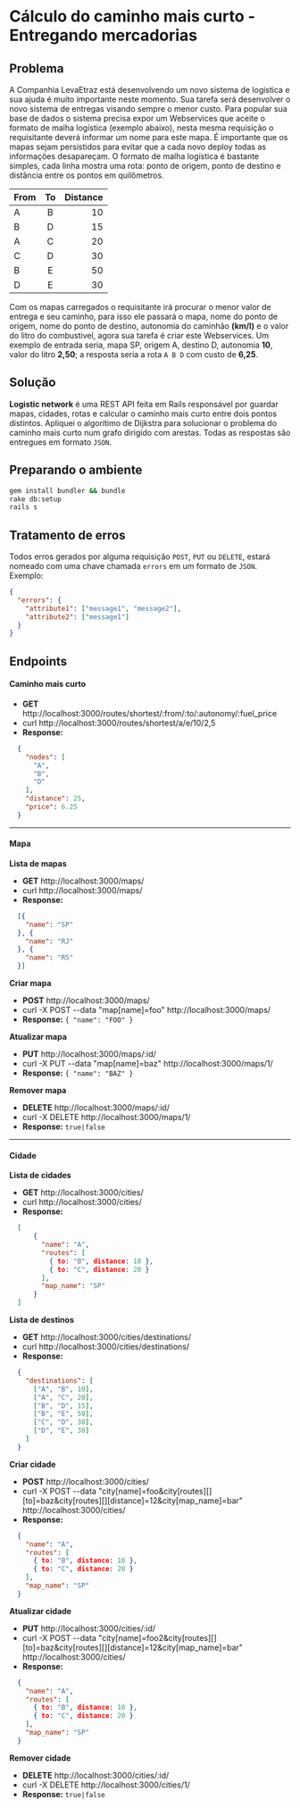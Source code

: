 # Cálculo do caminho mais curto - Entregando mercadorias

## Problema

A Companhia LevaEtraz está desenvolvendo um novo sistema de logistica e sua ajuda é muito importante neste momento. Sua tarefa será desenvolver o novo sistema de entregas visando sempre o menor custo. Para popular sua base de dados o sistema precisa expor um Webservices que aceite o formato de malha logística (exemplo abaixo), nesta mesma requisição o requisitante deverá informar um nome para este mapa. É importante que os mapas sejam persistidos para evitar que a cada novo deploy todas as informações desapareçam. O formato de malha logística é bastante simples, cada linha mostra uma rota: ponto de origem, ponto de destino e distância entre os pontos em quilômetros.

| From          | To            | Distance   |
| ------------- |:-------------:| ----------:|
| A             | B             | 10         |
| B             | D             | 15         |
| A             | C             | 20         |
| C             | D             | 30         |
| B             | E             | 50         |
| D             | E             | 30         |

Com os mapas carregados o requisitante irá procurar o menor valor de entrega e seu caminho, para isso ele passará o mapa, nome do ponto de origem, nome do ponto de destino, autonomia do caminhão **(km/l)** e o valor do litro do combustivel, agora sua tarefa é criar este Webservices. Um exemplo de entrada seria, mapa SP, origem A, destino D, autonomia **10**, valor do litro **2,50**; a resposta seria a rota `A B D` com custo de **6,25**.

## Solução

**Logistic network** é uma REST API feita em Rails responsável por guardar mapas, cidades, rotas e calcular o caminho mais curto entre dois pontos distintos.
Apliquei o algorítimo de Dijkstra para solucionar o problema do caminho mais curto num grafo dirigido com arestas.
Todas as respostas são entregues em formato `JSON`.

## Preparando o ambiente

````bash
gem install bundler && bundle
rake db:setup
rails s
````

## Tratamento de erros

Todos erros gerados por alguma requisição `POST`, `PUT` ou `DELETE`, estará nomeado com uma chave chamada `errors` em um formato de `JSON`. Exemplo:

```json
{
  "errors": { 
    "attribute1": ["message1", "message2"],
    "attribute2": ["message1"]
  }
}
```

## Endpoints

#### Caminho mais curto

  - **GET** http://localhost:3000/routes/shortest/:from/:to/:autonomy/:fuel_price  
  - curl http://localhost:3000/routes/shortest/a/e/10/2,5
  - **Response:**
  
  ```json
    {
      "nodes": [
        "A",
        "B",
        "D"
      ],
      "distance": 25,
      "price": 6.25
    }
  ```

---

#### Mapa

**Lista de mapas**

  - **GET** http://localhost:3000/maps/  
  - curl http://localhost:3000/maps/
  - **Response:**
  
  ```json
    [{
      "name": "SP"
    }, {
      "name": "RJ"
    }, {
      "name": "RS"
    }]
  ```

**Criar mapa**

  - **POST** http://localhost:3000/maps/  
  - curl -X POST --data "map[name]=foo" http://localhost:3000/maps/
  - **Response:** `{ "name": "FOO" }`

**Atualizar mapa**

  - **PUT** http://localhost:3000/maps/:id/  
  - curl -X PUT --data "map[name]=baz" http://localhost:3000/maps/1/
  - **Response:** `{ "name": "BAZ" }`

**Remover mapa**

  - **DELETE** http://localhost:3000/maps/:id/
  - curl -X DELETE http://localhost:3000/maps/1/
  - **Response:** `true|false` 

---

#### Cidade

**Lista de cidades**

  - **GET** http://localhost:3000/cities/  
  - curl http://localhost:3000/cities/
  - **Response:**
  
  ```json
    [
        {
          "name": "A",
          "routes": [
            { to: "B", distance: 10 },
            { to: "C", distance: 20 }
          ],
          "map_name": "SP"
        }
    ]
  ```

**Lista de destinos**

  - **GET** http://localhost:3000/cities/destinations/ 
  - curl http://localhost:3000/cities/destinations/
  - **Response:**
  
  ```json
    {
      "destinations": [
        ["A", "B", 10],
        ["A", "C", 20],
        ["B", "D", 15],
        ["B", "E", 50],
        ["C", "D", 30],
        ["D", "E", 30]
      ]
    }
  ```


**Criar cidade**

  - **POST** http://localhost:3000/cities/  
  - curl -X POST --data "city[name]=foo&city[routes][][to]=baz&city[routes][][distance]=12&city[map_name]=bar" http://localhost:3000/cities/
  - **Response:** 
  
  ```json
    {
      "name": "A",
      "routes": [
        { to: "B", distance: 10 },
        { to: "C", distance: 20 }
      ],
      "map_name": "SP"
    }
  ```

**Atualizar cidade**

  - **PUT** http://localhost:3000/cities/:id/  
  - curl -X POST --data "city[name]=foo2&city[routes][][to]=baz&city[routes][][distance]=12&city[map_name]=bar" http://localhost:3000/cities/
  - **Response:** 

  ```json
    {
      "name": "A",
      "routes": [
        { to: "B", distance: 10 },
        { to: "C", distance: 20 }
      ],
      "map_name": "SP"
    }
  ```

**Remover cidade**

  - **DELETE** http://localhost:3000/cities/:id/
  - curl -X DELETE http://localhost:3000/cities/1/
  - **Response:** `true|false` 
